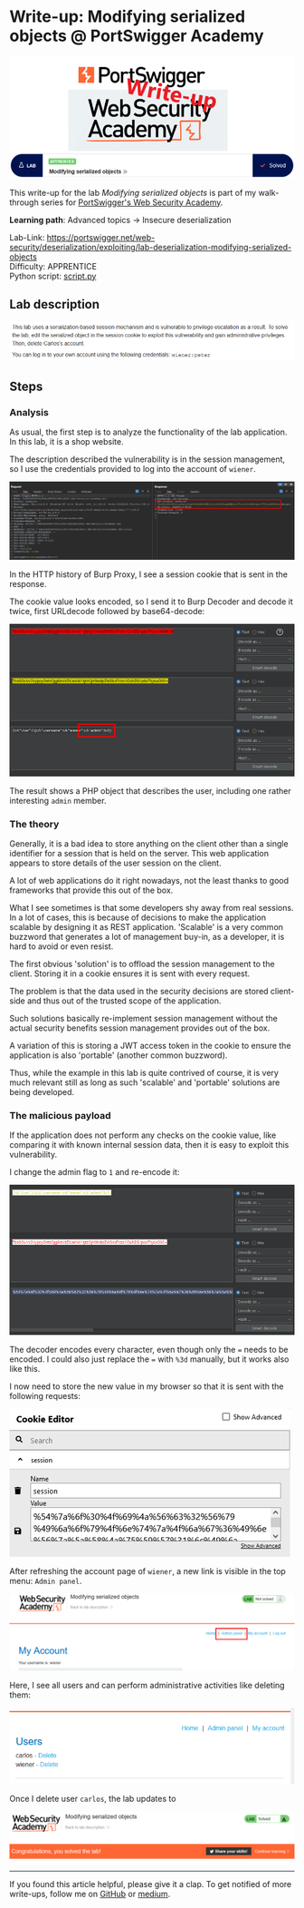 # Write-up: Modifying serialized objects @ PortSwigger Academy

![logo](img/logo.png)

This write-up for the lab *Modifying serialized objects* is part of my walk-through series for [PortSwigger's Web Security Academy](https://portswigger.net/web-security).

**Learning path**: Advanced topics → Insecure deserialization

Lab-Link: <https://portswigger.net/web-security/deserialization/exploiting/lab-deserialization-modifying-serialized-objects>  
Difficulty: APPRENTICE  
Python script: [script.py](script.py)  

## Lab description

![Lab description](img/lab_description.png)

## Steps

### Analysis

As usual, the first step is to analyze the functionality of the lab application. In this lab, it is a shop website.

The description described the vulnerability is in the session management, so I use the credentials provided to log into the account of `wiener`.

![Log in request for wiener](img/login_request_as_wiener.png)

In the HTTP history of Burp Proxy, I see a session cookie that is sent in the response.

The cookie value looks encoded, so I send it to Burp Decoder and decode it twice, first URLdecode followed by base64-decode:

![Session cookie decoded](img/cookie_decoded.png)

The result shows a PHP object that describes the user, including one rather interesting `admin` member.

### The theory

Generally, it is a bad idea to store anything on the client other than a single identifier for a session that is held on the server. This web application appears to store details of the user session on the client. 

A lot of web applications do it right nowadays, not the least thanks to good frameworks that provide this out of the box.

What I see sometimes is that some developers shy away from real sessions. In a lot of cases, this is because of decisions to make the application scalable by designing it as REST application. 'Scalable' is a very common buzzword that generates a lot of management buy-in, as a developer, it is hard to avoid or even resist.

The first obvious 'solution' is to offload the session management to the client. Storing it in a cookie ensures it is sent with every request.

The problem is that the data used in the security decisions are stored client-side and thus out of the trusted scope of the application. 

Such solutions basically re-implement session management without the actual security benefits session management provides out of the box.

A variation of this is storing a JWT access token in the cookie to ensure the application is also 'portable' (another common buzzword).

Thus, while the example in this lab is quite contrived of course, it is very much relevant still as long as such 'scalable' and 'portable' solutions are being developed.

### The malicious payload

If the application does not perform any checks on the cookie value, like comparing it with known internal session data, then it is easy to exploit this vulnerability.

I change the admin flag to `1` and re-encode it:

![Modify and encode the cookie value](img/modify_cookie_and_encode.png)

The decoder encodes every character, even though only the `=` needs to be encoded. I could also just replace the `=` with `%3d` manually, but it works also like this.

I now need to store the new value in my browser so that it is sent with the following requests:

![Storing the manipulated cookie](img/manipulated_value_stored_in_cookie.png)

After refreshing the account page of `wiener`, a new link is visible in the top menu: `Admin panel`.

![Admin panel link becomes available](img/admin_link_available.png)

Here, I see all users and can perform administrative activities like deleting them:

![User management](img/account_management.png)

Once I delete user `carlos`, the lab updates to

![Lab solved](img/success.png)

---

If you found this article helpful, please give it a clap. To get notified of more write-ups, follow me on [GitHub](https://github.com/frank-leitner) or [medium](https://medium.com/@frank.leitner).
